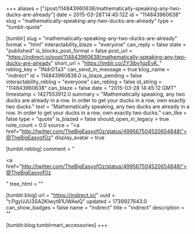 +++
aliases = ["/post/114843960638/mathematically-speaking-any-two-ducks-are-already"]
date = 2015-03-28T14:45:12Z
id = "114843960638"
slug = "mathematically-speaking-any-two-ducks-are-already"
type = "tumblr-quote"

[tumblr]
slug = "mathematically-speaking-any-two-ducks-are-already"
format = "html"
interactability_blaze = "everyone"
can_reply = false
state = "published"
is_blocks_post_format = false
post_url = "https://indirect.io/post/114843960638/mathematically-speaking-any-two-ducks-are-already"
short_url = "https://tmblr.co/ZY3jby1gzEyK_"
reblog_key = "lNdrDTa3"
can_send_in_message = true
blog_name = "indirect"
id = 114843960638.0
is_blaze_pending = false
interactability_reblog = "everyone"
can_reblog = false
id_string = "114843960638"
can_blaze = false
date = "2015-03-28 14:45:12 GMT"
timestamp = 1427553912.0
summary = "Mathematically speaking, any two ducks are already in a row. In order to get your ducks in a row, own exactly two ducks."
text = "Mathematically speaking, any two ducks are already in a row. In order to get your ducks in a row, own exactly two ducks."
can_like = false
type = "quote"
is_blazed = false
should_open_in_legacy = true
note_count = 0.0
source = "<a href=\"http://twitter.com/TheBigEasyofOz/status/499567504520654848\">@TheBigEasyofOz</a>"
display_avatar = true

[tumblr.reblog]
comment = "<p><a href=\"http://twitter.com/TheBigEasyofOz/status/499567504520654848\">@TheBigEasyofOz</a></p>"
tree_html = ""

[tumblr.blog]
url = "https://indirect.io/"
uuid = "t:PgyUJU3SA2Klwyt81UWAwQ"
updated = 1739927643.0
can_show_badges = false
name = "indirect"
title = "indirect"
description = ""

[tumblr.blog.tumblrmart_accessories]
+++
